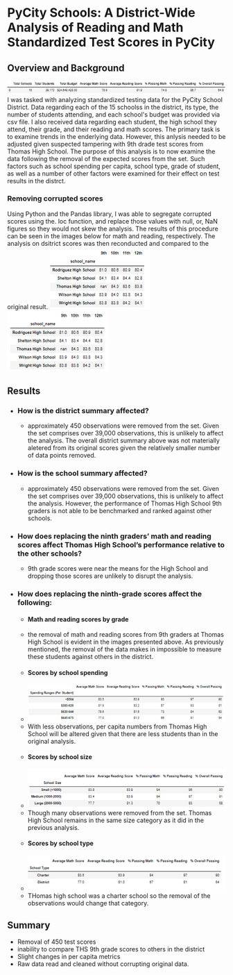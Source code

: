 # PyCity Schools: A District-Wide Analysis of Reading and Math Standardized Test Scores in PyCity

## Overview and Background
![District Overview](Resources/district%20overview.png)
I was tasked with analyzing standardized testing data for the PyCity School District.  Data regarding each of the 15 schoolss in the district, its type, the number of students attending, and each school's budget was provided via csv file. I also received data regarding each student, the high school they attend, their grade, and their reading and math scores.  The primary task is to examine trends in the enderlying data. However, this anlysis needed to be adjusted given suspected tampering with 9th drade test scores from Thomas High School.  The purpose of this analysis is to now examine the data following the removal of the expected scores from the set. Such factors such as school spending per capita, school type, grade of student, as well as a number of other factors were examined for their effect on test results in the distrct. 

### Removing corrupted scores

Using Python and the Pandas library, I was able to segregate corrupted scores using the. loc function, and replace those values with null, or, NaN figures so they would not skew the analysis. The results of this procedure can be seen in the images below for math and reading, respectively. The analysis on dsitrict scores was then reconducted and compared to the original result. 
![Removing Math](Resources/remove_students_math.png)
![REmoving Reading](Resources/remove_students_reading.png)

## Results
- ### How is the district summary affected?
  - approximately 450 observations were removed from the set. Given the set comprises over 39,000 observations, this is unlikely to affect the analysis. The overall district summary above was not materially aletered from its original scores given the relatively smaller number of data points removed. 
- ### How is the school summary affected?
  - approximately 450 observations were removed from the set. Given the set comprises over 39,000 observations, this is unlikely to affect the analysis. However, the performance of Thomas High School 9th graders is not able to be benchmarked and ranked against other schools. 
- ### How does replacing the ninth graders’ math and reading scores affect Thomas High School’s performance relative to the other schools?
   - 9th grade scores were near the means for the High School and dropping those scores are unlikely to disrupt the analysis. 

- ### How does replacing the ninth-grade scores affect the following:

  - #### Math and reading scores by grade
   - the removal of math and reading scores from 9th graders at Thomas High School is evident in the images presented above. As previously mentioned, the removal of the data makes in impossible to measure these students against others in the district. 
  - #### Scores by school spending
   - ![Spending By_School](Resources/school_spending.png)
   - With less observations, per capita numbers from Thomas High School will be altered given that there are less students than in the original analysis. 
  - #### Scores by school size
   - ![Size](Resources/school_size.png)
   - Though many observations were removed from the set. Thomas High School remains in the same size category as it did in the previous analysis. 
  - #### Scores by school type
   - ![Type](Resources/type.png)
   - THomas high school was a charter school so the removal of the observations would change that category. 

## Summary
 - Removal of 450 test scores 
 - inability to compare THS 9th grade scores to others in the district
 - Slight changes in per capita metrics
 - Raw data read and cleaned without corrupting original data. 

